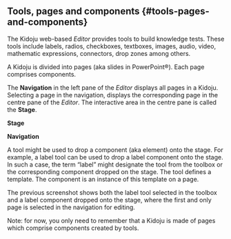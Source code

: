 ## Tools, pages and components {#tools-pages-and-components}

The Kidoju web-based _Editor_ provides tools to build knowledge tests. These tools include labels, radios, checkboxes, textboxes, images, audio, video, mathematic expressions, connectors, drop zones among others.

A Kidoju is divided into pages (aka slides in PowerPoint®). Each page comprises components.

The **Navigation** in the left pane of the _Editor_ displays all pages in a Kidoju. Selecting a page in the navigation, displays the corresponding page in the centre pane of the _Editor_. The interactive area in the centre pane is called the **Stage**.

**Stage**

**Navigation**

A tool might be used to drop a component (aka element) onto the stage. For example, a label tool can be used to drop a label component onto the stage. In such a case, the term “label” might designate the tool from the toolbox or the corresponding component dropped on the stage. The tool defines a template. The component is an instance of this template on a page.

The previous screenshot shows both the label tool selected in the toolbox and a label component dropped onto the stage, where the first and only page is selected in the navigation for editing.

Note: for now, you only need to remember that a Kidoju is made of pages which comprise components created by tools.
